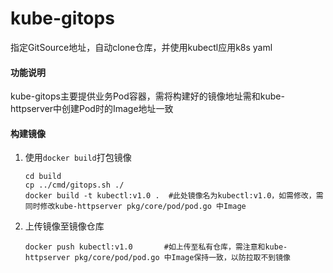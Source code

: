 # kube-gitops

指定GitSource地址，自动clone仓库，并使用kubectl应用k8s yaml



#### 功能说明

kube-gitops主要提供业务Pod容器，需将构建好的镜像地址需和kube-httpserver中创建Pod时的Image地址一致

#### 构建镜像

1. 使用`docker build`打包镜像

   ```shell
   cd build
   cp ../cmd/gitops.sh ./
   docker build -t kubectl:v1.0 .  #此处镜像名为kubectl:v1.0，如需修改，需同时修改kube-httpserver pkg/core/pod/pod.go 中Image
   ```

2. 上传镜像至镜像仓库

   ```shell
   docker push kubectl:v1.0       #如上传至私有仓库，需注意和kube-httpserver pkg/core/pod/pod.go 中Image保持一致，以防拉取不到镜像
   ```

   